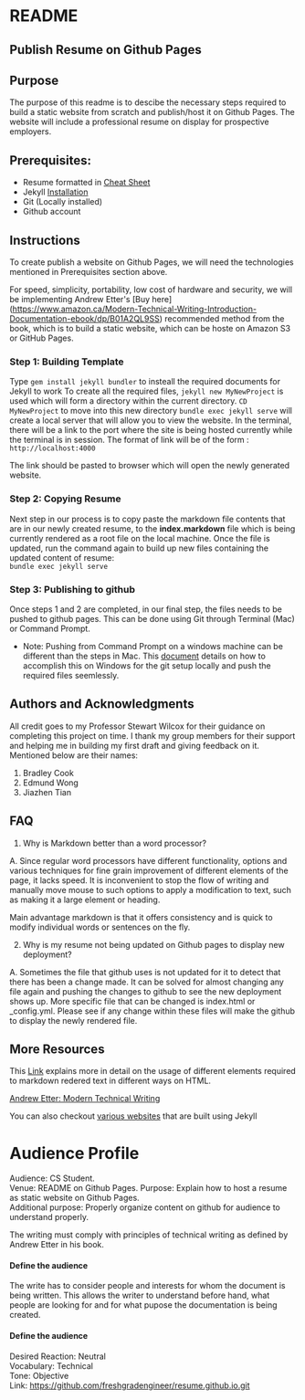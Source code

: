 # README

## Publish Resume on Github Pages


## Purpose

The purpose of this readme is to descibe the necessary steps required to build a static website from scratch and publish/host it on Github Pages. The website will include a professional resume on display for prospective employers. 

## Prerequisites:

* Resume formatted in  [Cheat Sheet](https://www.markdownguide.org/cheat-sheet)
* Jekyll [Installation](https://jekyllrb.com/docs/installation/) 
* Git (Locally installed)
* Github account


 
## Instructions


To create publish a website on Github Pages, we will need the technologies mentioned in Prerequisites section above.

For speed, simplicity, portability, low cost of hardware and security, we will be implementing Andrew Etter's [Buy here] (https://www.amazon.ca/Modern-Technical-Writing-Introduction-Documentation-ebook/dp/B01A2QL9SS) recommended method from the book, which is to build a static website, which can be hoste on Amazon S3 or GitHub Pages. 

### Step 1: Building Template
 
Type <code>gem install jekyll bundler</code> to insteall the required documents for Jekyll to work
To create all the required files, <code>jekyll new MyNewProject</code> is used which will form a directory within the current directory. 
<code>CD MyNewProject</code> to move into this new directory
<code>bundle exec jekyll serve</code> will create a local server that will allow you to view the website. In the terminal, there will be a link to the port where the site is being hosted currently while the terminal is in session. 
The format of link will be of the form :
<code>http://localhost:4000</code>

The link should be pasted to browser which will open the newly generated website. 
 

### Step 2: Copying Resume

Next step in our process is to copy paste the markdown file contents that are in our newly created resume, to the <b>index.markdown</b> file which is being currently rendered as a root file on the local machine. 
Once the file is updated, run the command again to build up new files containing the updated content of resume:  
<code>bundle exec jekyll serve</code>


### Step 3: Publishing to github

Once steps 1 and 2 are completed, in our final step, the files needs to be pushed to github pages. This can be done using Git through Terminal (Mac) or Command Prompt.

* Note: Pushing from Command Prompt on a windows machine can be different than the steps in Mac. This [document](https://www.datacamp.com/tutorial/git-push-pull)  details on how to accomplish this on Windows for the git setup locally and push the required files seemlessly.



## Authors and Acknowledgments

All credit goes to my Professor Stewart Wilcox for their guidance on completing this project on time. 
I thank my group members for their support and helping me in building my first draft and giving feedback on it. Mentioned below are their names:

1. Bradley Cook 
2. Edmund Wong
3. Jiazhen Tian 

## FAQ
 
1. Why is Markdown better than a word processor?
 
A. Since regular word processors have different functionality, options and various techniques for fine grain improvement of different elements of the page, it lacks speed. It is inconvenient to stop the flow of writing and manually move mouse to such options to apply a modification to text, such as making it a large element or heading. 

Main advantage markdown is that it offers consistency and is quick to modify individual words or sentences on the fly. 
 


2. Why is my resume not being updated on Github pages to display new deployment?

A. Sometimes the file that github uses is not updated for it to detect that there has been a change made. It can be solved for almost changing any file again and pushing the changes to github to see the new deployment shows up. More specific file that can be changed is index.html or _config.yml. Please see if any change within these files will make the github to display the newly rendered file. 



## More Resources
  
This [Link](https://www.markdownguide.org/basic-syntax) explains more in detail on the usage of different elements required to markdown redered text in different ways on HTML.

[Andrew Etter: Modern Technical Writing](https://www.amazon.ca/Modern-Technical-Writing-Introduction-Documentation-ebook/dp/B01A2QL9SS) 

You can also checkout [various websites](https://www.wappalyzer.com/technologies/static-site-generator/jekyll/) that are built using Jekyll 



# Audience Profile


Audience: CS Student.   
Venue: README on Github Pages. 
Purpose: Explain how to host a resume as static website on Github Pages.  
Additional purpose: Properly organize content on github for audience to understand properly.

The writing must comply with principles of technical writing as defined by Andrew Etter in his book. 

#### Define the audience

The write has to consider people and interests for whom the document is being written. This allows the writer to understand before hand, what people are looking for and for what pupose the documentation is being created. 


#### Define the audience

Desired Reaction: Neutral  
Vocabulary: Technical  
Tone: Objective   
Link: https://github.com/freshgradengineer/resume.github.io.git


   